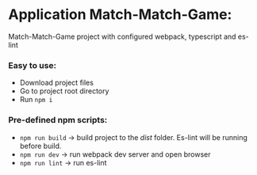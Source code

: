 # Application Match-Match-Game:

Match-Match-Game project with configured webpack, typescript and es-lint

### Easy to use:

- Download project files
- Go to project root directory
- Run `npm i`

### Pre-defined npm scripts:

- `npm run build` -> build project to the _dist_ folder. Es-lint will be running before build.
- `npm run dev` -> run webpack dev server and open browser
- `npm run lint` -> run es-lint
